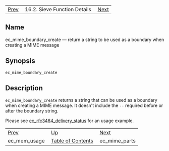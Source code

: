 |     |     |     |
| --- | --- | --- |
| [Prev](sieve.ref.ec_mem_usage)  | 16.2. Sieve Function Details |  [Next](sieve.ref.ec_mime_parts) |

<a name="sieve.ref.ec_mime_boundary_create"></a>
## Name

ec_mime_boundary_create — return a string to be used as a boundary when creating a MIME message

## Synopsis

`ec_mime_boundary_create`

<a name="idp30280464"></a>
## Description

`ec_mime_boundary_create` returns a string that can be used as a boundary when creating a MIME message. It doesn't include the `--` required before or after the boundary string.

Please see [ec_rfc3464_delivery_status](sieve.ref.ec_rfc3464_delivery_status "ec_rfc3464_delivery_status") for an usage example.


|     |     |     |
| --- | --- | --- |
| [Prev](sieve.ref.ec_mem_usage)  | [Up](sieve.ref.files) |  [Next](sieve.ref.ec_mime_parts) |
| ec_mem_usage  | [Table of Contents](index) |  ec_mime_parts |
